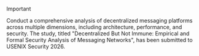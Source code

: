 > [!IMPORTANT]
>
> Conduct a comprehensive analysis of decentralized messaging platforms across multiple dimensions, including architecture, performance, and security. 
> The study, titled "Decentralized But Not Immune: Empirical and Formal Security Analysis of Messaging Networks", has been submitted to USENIX Security 2026.
